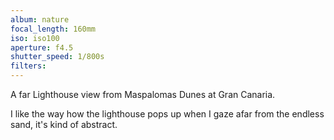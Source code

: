 ```yaml
---
album: nature
focal_length: 160mm
iso: iso100
aperture: f4.5
shutter_speed: 1/800s
filters:
---
```


A far Lighthouse view from Maspalomas Dunes at Gran Canaria.

I like the way how the lighthouse pops up when I gaze afar from the endless sand, it's kind of abstract.
